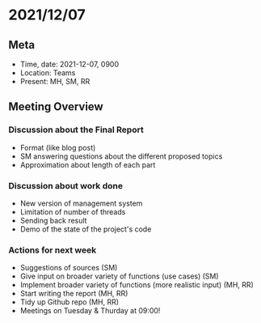 # 2021/12/07

## Meta

- Time, date: 2021-12-07, 0900
- Location: Teams
- Present: MH, SM, RR

## Meeting Overview

### Discussion about the Final Report
- Format (like blog post)
- SM answering questions about the different proposed topics
- Approximation about length of each part

### Discussion about work done
- New version of management system
- Limitation of number of threads
- Sending back result
- Demo of the state of the project's code
 
### Actions for next week
- Suggestions of sources (SM)
- Give input on broader variety of functions (use cases) (SM)
- Implement broader variety of functions (more realistic input) (MH, RR)
- Start writing the report (MH, RR)
- Tidy up Github repo (MH, RR)
- Meetings on Tuesday & Thurday at 09:00!
